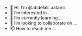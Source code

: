 - 👋 Hi, I’m @abdelaliLaatamli
- 👀 I’m interested in ...
- 🌱 I’m currently learning ...
- 💞️ I’m looking to collaborate on ...
- 📫 How to reach me ...

<!---
abdelaliLaatamli/abdelaliLaatamli is a ✨ special ✨ repository because its `README.md` (this file) appears on your GitHub profile.
You can click the Preview link to take a look at your changes.
--->
